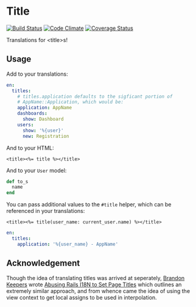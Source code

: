 # Title

[![Build Status](https://travis-ci.org/calebthompson/title.png)](https://travis-ci.org/calebthompson/title)
[![Code Climate](https://codeclimate.com/github/calebthompson/title.png)](https://codeclimate.com/github/calebthompson/title)
[![Coverage Status](https://coveralls.io/repos/calebthompson/title/badge.png)](https://coveralls.io/r/calebthompson/title)

Translations for \<title\>s!

## Usage

Add to your translations:

```yaml
en:
  titles:
    # titles.application defaults to the sigficant portion of
    # AppName::Application, which would be:
    application: AppName
    dashboards:
      show: Dashboard
    users:
      show: '%{user}'
      new: Registration
```

And to your HTML:

```erb
<title><%= title %></title>
```

And to your `User` model:

```ruby
def to_s
  name
end
```

You can pass additional values to the `#title` helper, which can be referenced
in your translations:

```erb
<title><%= title(user_name: current_user.name) %></title>
```

```yaml
en:
  titles:
    application: '%{user_name} - AppName'
```

## Acknowledgement

Though the idea of translating titles was arrived at seperately, [Brandon
Keepers] wrote [Abusing Rails I18N to Set Page Titles] which outlines an
extremely similar approach, and from whence came the idea of using the view
context to get local assigns to be used in interpolation.

[Brandon Keepers]: https://github.com/bkeepers
[Abusing Rails I18N to Set Page Titles]: http://opensoul.org/blog/archives/2012/11/05/abusing-rails-i18n-to-set-page-titles/
